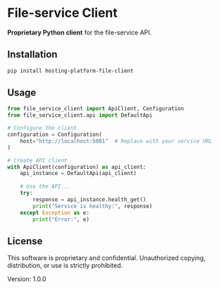 # File-service Client

**Proprietary Python client** for the file-service API.

## Installation

```bash
pip install hosting-platform-file-client
```

## Usage

```python
from file_service_client import ApiClient, Configuration
from file_service_client.api import DefaultApi

# Configure the client
configuration = Configuration(
    host="http://localhost:5001"  # Replace with your service URL
)

# Create API client
with ApiClient(configuration) as api_client:
    api_instance = DefaultApi(api_client)
    
    # Use the API...
    try:
        response = api_instance.health_get()
        print("Service is healthy:", response)
    except Exception as e:
        print("Error:", e)
```

## License

This software is proprietary and confidential. Unauthorized copying, distribution, or use is strictly prohibited.

Version: 1.0.0
